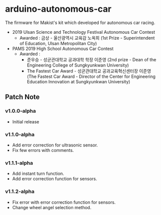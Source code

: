 # arduino-autonomous-car
The firmware for Makist's kit which developed for autonomous car racing.

- 2019 Ulsan Science and Technology Festival Autonomous Car Contest
	- Awarded : 금상 - 울산광역시 교육감 노옥희 (1st Prize - Superintendent of Education, Ulsan Metropolitan City)
- PAMS 2019 High School Autonomous Car Contest
	- Awarded : 
		- 준우승 - 성균관대학교 공과대학 학장 이준영 (2nd prize - Dean of the Engineering College of Sungkyunkwan University)
		- The Fastest Car Award - 성균관대학교 공과교육혁신센터장 이준영 (The Fastest Car Award - Director of the Center for Engineering Education Innovation at Sungkyunkwan University)

## Patch Note

### v1.0.0-alpha
- Initial release

### v1.1.0-alpha
- Add error correction for ultrasonic sensor.
- Fix few errors with comments.

### v1.1.1-alpha
- Add instant turn function.
- Add error correction function for sensors.

### v1.1.2-alpha
- Fix error with error correction function for sensors.
- Change wheel angel selection method.